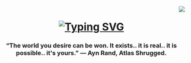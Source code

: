 <img align="right" src="https://visitor-badge.laobi.icu/badge?page_id=RalphFilipek.RalphFilipek" />

<h1 align="center">
  <a href="https://git.io/typing-svg"><img src="https://readme-typing-svg.herokuapp.com?font=Pixelify+Sans&weight=700&size=24&duration=4000&pause=1000&color=3692F7&background=369F9A00&center=true&vCenter=true&random=false&width=435&lines=Hi%2C+I'm+Ralph.+👋;Junior+Software+Engineer+🧑‍💻" alt="Typing SVG" />
  </a>
</h1>

  <h3 align="center"> “The world you desire can be won. It exists.. it is real.. it is possible.. it's yours.” ― Ayn Rand, Atlas Shrugged.

  <br/>

 <div align="center">

   
